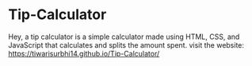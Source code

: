 # Tip-Calculator
Hey, a tip calculator is a simple calculator made using HTML, CSS, and JavaScript that calculates and splits the amount spent.
visit the website: https://tiwarisurbhi14.github.io/Tip-Calculator/
